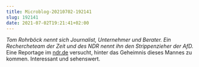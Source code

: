 ```yaml
---
title: Microblog-20210702-192141
slug: 192141
date: 2021-07-02T19:21:41+02:00
---
```


_Tom Rohrböck nennt sich Journalist, Unternehmer und Berater. Ein Rechercheteam der Zeit und des NDR nennt ihn den Strippenzieher der AfD._ Eine Reportage im [ndr.de](https://www.ndr.de/fernsehen/sendungen/panorama_die_reporter/Geheimes-Netzwerk-Das-rechte-Phantom,panorama13026.html) versucht, hinter das Geheimnis dieses Mannes zu kommen. Interessant und sehenswert.
